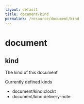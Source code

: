 ```yaml
---
layout: default
title: document/kind
permalink: /resource/document/kind
---
```


# document
## kind

The kind of this document

Currently defined kinds
- document/kind:clockt
- document/kind:delivery-note
